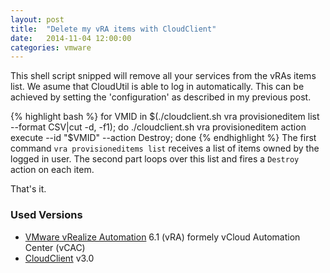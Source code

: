 ```yaml
---
layout: post
title:  "Delete my vRA items with CloudClient"
date:   2014-11-04 12:00:00
categories: vmware
---
```

This shell script snipped will remove all your services from the vRAs items list.
We asume that CloudUtil is able to log in automatically. This can be achieved by setting the 'configuration' as described in my previous post.


{% highlight bash %}
for VMID in $(./cloudclient.sh vra provisioneditem list --format CSV|cut -d, -f1);
do
  ./cloudclient.sh vra provisioneditem action execute --id "$VMID" --action Destroy;
done
{% endhighlight %}
The first command `vra provisioneditems list` receives a list of items owned by the logged in user.
The second part loops over this list and fires a `Destroy` action on each item.

That's it.

### Used Versions

 * [VMware vRealize Automation][vra] 6.1 (vRA) formely vCloud Automation Center (vCAC)
 * [CloudClient][cloudclient-dl] v3.0

[cloudclient-dl]: http://developercenter.vmware.com/web/dp/tool/cloudclient/3.0.0
[vra]: http://www.vmware.com/products/vrealize-automation/


